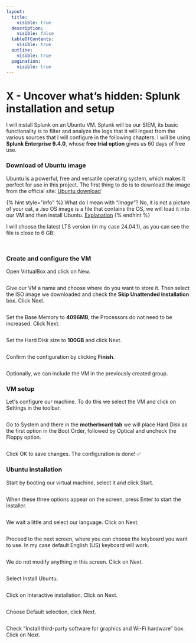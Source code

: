 ```yaml
---
layout:
  title:
    visible: true
  description:
    visible: false
  tableOfContents:
    visible: true
  outline:
    visible: true
  pagination:
    visible: true
---
```


# X - Uncover what’s hidden: Splunk installation and setup

I will install Splunk on an Ubuntu VM. Splunk will be our SIEM, its basic functionality is to filter and analyze the logs that it will ingest from the various sources that I will configure in the following chapters. I will be using **Splunk Enterprise 9.4.0**, whose **free trial option** gives us 60 days of free use.

### Download of Ubuntu image

Ubuntu is a powerful, free and versatile operating system, which makes it perfect for use in this project. The first thing to do is to download the image from the official site: [Ubuntu download](https://ubuntu.com/download/desktop)

{% hint style="info" %}
What do I mean with “_image_”? No, it is not a picture of your cat, a .iso OS image is a file that contains the OS, we will load it into our VM and then install Ubuntu. [Explanation](https://stackoverflow.com/questions/62282399/what-is-an-os-image-and-vm-image-in-short-i-would-need-to-understand-in-more-v)
{% endhint %}

I will choose the latest LTS version (in my case 24.04.1), as you can see the file is close to 6 GB:

<figure><img src="../../.gitbook/assets/image (10) (1).png" alt=""><figcaption></figcaption></figure>

<figure><img src="../../.gitbook/assets/image (1) (2).png" alt=""><figcaption></figcaption></figure>

### Create and configure the VM

Open VirtualBox and click on New.

<figure><img src="../../.gitbook/assets/image (2) (1) (1) (1) (1).png" alt=""><figcaption></figcaption></figure>

Give our VM a name and choose where do you want to store it. Then select the ISO image we downloaded and check the **Skip Unattended Installation** box. Click Next.

<figure><img src="../../.gitbook/assets/image (3) (2).png" alt=""><figcaption></figcaption></figure>

Set the Base Memory to **4096MB**, the Processors do not need to be increased. Click Next.

<figure><img src="../../.gitbook/assets/image (4) (1) (1) (1) (1).png" alt=""><figcaption></figcaption></figure>

Set the Hard Disk size to **100GB** and click Next.

<figure><img src="../../.gitbook/assets/image (5) (2).png" alt=""><figcaption></figcaption></figure>

Confirm the configuration by clicking **Finish**.

<figure><img src="../../.gitbook/assets/image (6) (2).png" alt=""><figcaption></figcaption></figure>

Optionally, we can include the VM in the previously created group.

### VM setup

Let's configure our machine. To do this we select the VM and click on Settings in the toolbar.

<figure><img src="../../.gitbook/assets/image (7) (1) (1).png" alt=""><figcaption></figcaption></figure>

Go to System and there in the **motherboard tab** we will place Hard Disk as the first option in the Boot Order, followed by Optical and uncheck the Floppy option.

<figure><img src="../../.gitbook/assets/image (8) (1) (1).png" alt=""><figcaption></figcaption></figure>

Click OK to save changes. The configuration is done! ✅

### Ubuntu installation

Start by booting our virtual machine, select it and click Start.

<figure><img src="../../.gitbook/assets/image (9) (1) (1).png" alt=""><figcaption></figcaption></figure>

When these three options appear on the screen, press Enter to start the installer.

<figure><img src="../../.gitbook/assets/image (10) (1) (1).png" alt=""><figcaption></figcaption></figure>

We wait a little and select our language. Click on Next.

<figure><img src="../../.gitbook/assets/image (11) (1) (1).png" alt=""><figcaption></figcaption></figure>

Proceed to the next screen, where you can choose the keyboard you want to use. In my case default English (US) keyboard will work.

<figure><img src="../../.gitbook/assets/image (12) (1) (1).png" alt=""><figcaption></figcaption></figure>

We do not modify anything in this screen. Click on Next.

<figure><img src="../../.gitbook/assets/image (13) (1) (1).png" alt=""><figcaption></figcaption></figure>

Select Install Ubuntu.

<figure><img src="../../.gitbook/assets/image (14) (1).png" alt=""><figcaption></figcaption></figure>

Click on Interactive installation. Click on Next.

<figure><img src="../../.gitbook/assets/image (15) (1).png" alt=""><figcaption></figcaption></figure>

Choose Default selection, click Next.

<figure><img src="../../.gitbook/assets/image (16) (1).png" alt=""><figcaption></figcaption></figure>

Check “Install third-party software for graphics and Wi-Fi hardware” box. Click on Next.

<figure><img src="../../.gitbook/assets/image (17) (1).png" alt=""><figcaption></figcaption></figure>













